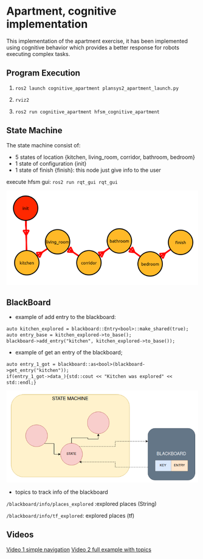 # Apartment, cognitive implementation

This implementation of the apartment exercise, it has been implemented using cognitive behavior which provides a better response for robots executing complex tasks. 

## Program Execution

1. `ros2 launch cognitive_apartment plansys2_apartment_launch.py `

2. `rviz2`

3. `ros2 run cognitive_apartment hfsm_cognitive_apartment `



## State Machine

The state machine consist of:
- 5 states of location {kitchen, living_room, corridor, bathroom, bedroom}
- 1 state of configuration {init}
- 1 state of finish {finish}: this node just give info to the user

execute hfsm gui: `ros2 run rqt_gui rqt_gui`

![](https://github.com/P4B5/ROS2_Planification_and_Cognitive_Systems/blob/main/docs/bica.png)


## BlackBoard

- example of add entry to the blackboard:

```
auto kitchen_explored = blackboard::Entry<bool>::make_shared(true);   
auto entry_base = kitchen_explored->to_base();   
blackboard->add_entry("kitchen", kitchen_explored->to_base());

```

- example of get an entry of the blackboard;

```
auto entry_1_got = blackboard::as<bool>(blackboard->get_entry("kitchen"));
if(entry_1_got->data_){std::cout << "Kitchen was explored" << std::endl;}

```

![](https://github.com/P4B5/ROS2_Planification_and_Cognitive_Systems/blob/main/docs/bl.png)


- topics to track info of the blackboard

`/blackboard/info/places_explored` :explored places (String)

`/blackboard/info/tf_explored`: explored places (tf)

## Videos

[Video 1 simple navigation](https://www.youtube.com/watch?v=3u2zh0XNpuo)
[Video 2 full example with topics](https://www.youtube.com/watch?v=mVidCFOIgBQ)
 